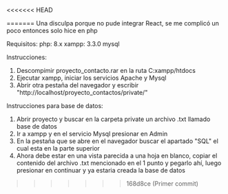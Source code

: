 <<<<<<< HEAD

=======
Una disculpa porque no pude integrar React, se me complicó un poco entonces solo hice en php

Requisitos:
php: 8.x
xampp: 3.3.0
mysql

Instrucciones:
1. Descompimir proyecto_contacto.rar en la ruta C:xampp/htdocs
2. Ejecutar xampp, iniciar los servicios Apache y Mysql
3. Abrir otra pestaña del navegador y escribir "http://localhost/proyecto_contactos/private/"


Instrucciones para base de datos:
1. Abrir proyecto y buscar en la carpeta private un archivo .txt llamado base de datos
2. Ir a xampp y en el servicio Mysql presionar en Admin
3. En la pestaña que se abre en el navegador buscar el apartado "SQL" el cual esta en la parte superior
4. Ahora debe estar en una vista parecida a una hoja en blanco, copiar el contenido del archivo .txt mencionado en el 1 punto y pegarlo ahí, luego presionar en continuar y ya estaria creada la base de datos
>>>>>>> 168d8ce (Primer commit)
